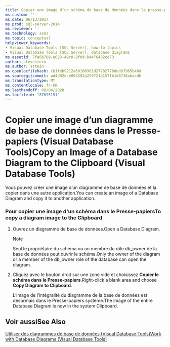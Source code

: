 ```yaml
---
title: Copier une image d’un schéma de base de données dans le presse-papiers (Visual Database Tools) | Microsoft Docs
ms.custom: ''
ms.date: 06/13/2017
ms.prod: sql-server-2014
ms.reviewer: ''
ms.technology: ssms
ms.topic: conceptual
helpviewer_keywords:
- Visual Database Tools [SQL Server], how-to topics
- Visual Database Tools [SQL Server], database diagrams
ms.assetid: 7fa6b709-e023-49c8-8f0d-b4476402cd73
author: stevestein
ms.author: sstein
ms.openlocfilehash: cb1feb9212a69106961d27702778dedb7965b40d
ms.sourcegitcommit: ad4d92dce894592a259721a1571b1d8736abacdb
ms.translationtype: MT
ms.contentlocale: fr-FR
ms.lasthandoff: 08/04/2020
ms.locfileid: "87695151"
---
```

# <a name="copy-an-image-of-a-database-diagram-to-the-clipboard-visual-database-tools"></a><span data-ttu-id="3e1b7-102">Copier une image d’un diagramme de base de données dans le Presse-papiers (Visual Database Tools)</span><span class="sxs-lookup"><span data-stu-id="3e1b7-102">Copy an Image of a Database Diagram to the Clipboard (Visual Database Tools)</span></span>
  <span data-ttu-id="3e1b7-103">Vous pouvez créer une image d’un diagramme de base de données et la copier dans une autre application.</span><span class="sxs-lookup"><span data-stu-id="3e1b7-103">You can create an image of a Database Diagram and copy it to another application.</span></span>  
  
### <a name="to-copy-a-diagram-image-to-the-clipboard"></a><span data-ttu-id="3e1b7-104">Pour copier une image d'un schéma dans le Presse-papiers</span><span class="sxs-lookup"><span data-stu-id="3e1b7-104">To copy a diagram image to the Clipboard</span></span>  
  
1.  <span data-ttu-id="3e1b7-105">Ouvrez un diagramme de base de données.</span><span class="sxs-lookup"><span data-stu-id="3e1b7-105">Open a Database Diagram.</span></span>  
  
    > [!NOTE]  
    >  <span data-ttu-id="3e1b7-106">Seul le propriétaire du schéma ou un membre du rôle db_owner de la base de données peut ouvrir le schéma.</span><span class="sxs-lookup"><span data-stu-id="3e1b7-106">Only the owner of the diagram or a member of the db_owner role of the database can open the diagram.</span></span>  
  
2.  <span data-ttu-id="3e1b7-107">Cliquez avec le bouton droit sur une zone vide et choisissez **Copier le schéma dans le Presse-papiers**.</span><span class="sxs-lookup"><span data-stu-id="3e1b7-107">Right-click a blank area and choose **Copy Diagram to Clipboard**.</span></span>  
  
     <span data-ttu-id="3e1b7-108">L’image de l’intégralité du diagramme de la base de données est désormais dans le Presse-papiers système.</span><span class="sxs-lookup"><span data-stu-id="3e1b7-108">The image of the entire Database Diagram is now in the system Clipboard.</span></span>  
  
## <a name="see-also"></a><span data-ttu-id="3e1b7-109">Voir aussi</span><span class="sxs-lookup"><span data-stu-id="3e1b7-109">See Also</span></span>  
 [<span data-ttu-id="3e1b7-110">Utiliser des diagrammes de base de données &#40;Visual Database Tools&#41;</span><span class="sxs-lookup"><span data-stu-id="3e1b7-110">Work with Database Diagrams &#40;Visual Database Tools&#41;</span></span>](visual-database-tools.md)  
  
  
